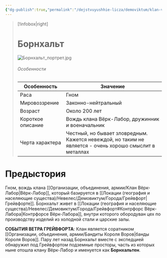```yaml
---
{"dg-publish":true,"permalink":"/dejstvuyushhie-licza/demoviktum/klan-vyork-labor/bornhalt/","dgPassFrontmatter":true}
---
```


> [!infobox|right]
> # Борнхальт
> ![Борнхальт_портрет.jpg](/img/user/%D0%98%D0%B7%D0%BE%D0%B1%D1%80%D0%B0%D0%B6%D0%B5%D0%BD%D0%B8%D1%8F/%D0%91%D0%BE%D1%80%D0%BD%D1%85%D0%B0%D0%BB%D1%8C%D1%82_%D0%BF%D0%BE%D1%80%D1%82%D1%80%D0%B5%D1%82.jpg)
> ###### Особенности
> | Особенность | Значение |
> | ---- | ---- |
> | Раса | Гном|
> | Мировоззрение | Законно-нейтральный |
> | Возраст | Около 200 лет |
> | Короткое описание |Вождь клана Вёрк-Лабор, дружинник и военачальник|
> | Черта характера | Честный, но бывает зловредным. Кажется невеждой, но таким не является - очень хорошо смыслит в металлах|

# Предыстория

Гном, вождь клана [[Организации, объединения, армии/Клан Вёрк-Лабор\|Вёрк-Лабор]], который базируется в [[Локации (география и населяющие существа)/Невелес/Демовиктум/Города/Грейвфорт\|Грейвфорте]]. 
Борнхальт живет в [[Локации (география и населяющие существа)/Невелес/Демовиктум/Города/Грейвфорт#Контрфорс Вёрк-Лабора\|Контрфорсе Вёрк-Лабора]], внутри которого обородуван цех по производству изделий из холодной стали и царские залы.

**СОБЫТИЯ ВЕТРА ГРЕЙВФОРТА**:
Клан является соратником [[Организации, объединения, армии/Бандиты Короля Воров\|банды Короля Воров]]. Пару лет назад Борнхальт вместе с экспедцией обнаружил под Грейвфортом подземные просторы, часть из которых ныне отошла клану Вёрк-Лабор и именуется как **Борнхальтен**.